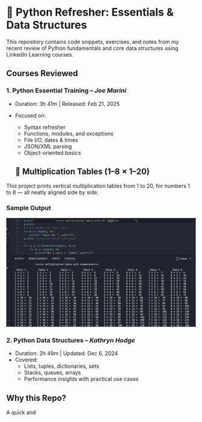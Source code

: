 # 🐍 Python Refresher: Essentials & Data Structures

This repository contains code snippets, exercises, and notes from my recent review of Python fundamentals and core data structures using LinkedIn Learning courses.

## Courses Reviewed

### 1. Python Essential Training – _Joe Marini_

- Duration: 3h 41m | Released: Feb 21, 2025
- Focused on:

  - Syntax refresher
  - Functions, modules, and exceptions
  - File I/O, dates & times
  - JSON/XML parsing
  - Object-oriented basics

  ## 🧮 Multiplication Tables (1–8 × 1–20)

This project prints vertical multiplication tables from 1 to 20, for numbers 1 to 8 — all neatly aligned side by side.

### Sample Output

![Multiplication Table Output](images/multiplication_table.png)

### 2. Python Data Structures – _Kathryn Hodge_

- Duration: 2h 49m | Updated: Dec 6, 2024
- Covered:
  - Lists, tuples, dictionaries, sets
  - Stacks, queues, arrays
  - Performance insights with practical use cases

## Why this Repo?

A quick and 